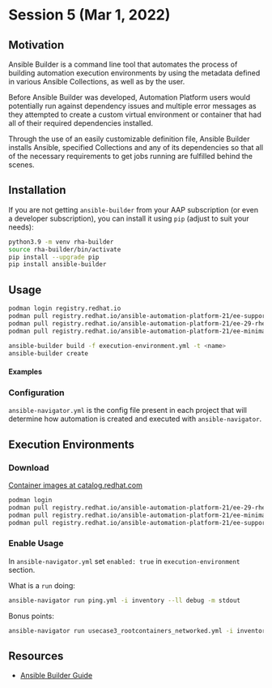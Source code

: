 # Session 5 (Mar 1, 2022)

## Motivation

Ansible Builder is a command line tool that automates the process of building automation execution environments by using the metadata defined in various Ansible Collections, as well as by the user.

Before Ansible Builder was developed, Automation Platform users would potentially run against dependency issues and multiple error messages as they attempted to create a custom virtual environment or container that had all of their required dependencies installed.

Through the use of an easily customizable definition file, Ansible Builder installs Ansible, specified Collections and any of its dependencies so that all of the necessary requirements to get jobs running are fulfilled behind the scenes.

## Installation

If you are not getting `ansible-builder` from your AAP subscription (or even a developer subscription), you can install it using `pip` (adjust to suit your needs):

~~~bash
python3.9 -m venv rha-builder
source rha-builder/bin/activate
pip install --upgrade pip
pip install ansible-builder
~~~

## Usage

~~~bash
podman login registry.redhat.io
podman pull registry.redhat.io/ansible-automation-platform-21/ee-supported-rhel8:latest
podman pull registry.redhat.io/ansible-automation-platform-21/ee-29-rhel8:latest
podman pull registry.redhat.io/ansible-automation-platform-21/ee-minimal-rhel8:latest
~~~

~~~bash
ansible-builder build -f execution-environment.yml -t <name>
ansible-builder create
~~~

#### Examples

### Configuration

`ansible-navigator.yml` is the config file present in each project that will determine how automation is created and executed with `ansible-navigator`.

## Execution Environments

### Download

[Container images at catalog.redhat.com](https://catalog.redhat.com/software/containers/search?q=execution%20environment&p=1&product_listings_names=Red%20Hat%20Ansible%20Automation%20Platform&build_categories_list=Automation%20Execution%20Environment)

~~~bash
podman login
podman pull registry.redhat.io/ansible-automation-platform-21/ee-29-rhel8
podman pull registry.redhat.io/ansible-automation-platform-21/ee-minimal-rhel8
podman pull registry.redhat.io/ansible-automation-platform-21/ee-supported-rhel8
~~~

### Enable Usage

In `ansible-navigator.yml` set `enabled: true` in `execution-environment` section.

What is a `run` doing:

~~~bash
ansible-navigator run ping.yml -i inventory --ll debug -m stdout
~~~

Bonus points:

~~~bash
ansible-navigator run usecase3_rootcontainers_networked.yml -i inventory --ll debug --vault-password-file /home/ansible/gitignored_secret --eei quay.io/kvegh/podautee -e @/home/ansible/vault-auth.yml -m stdout -u ansible 
~~~

## Resources

- [Ansible Builder Guide](https://access.redhat.com/documentation/en-us/red_hat_ansible_automation_platform/2.1/html/ansible_builder_guide/index)